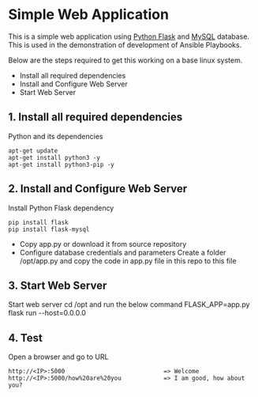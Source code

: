 # Simple Web Application

This is a simple web application using [Python Flask](http://flask.pocoo.org/) and [MySQL](https://www.mysql.com/) database. 
This is used in the demonstration of development of Ansible Playbooks.
  
  Below are the steps required to get this working on a base linux system.
  
  - Install all required dependencies
  - Install and Configure Web Server
  - Start Web Server
   
## 1. Install all required dependencies
  
  Python and its dependencies

    apt-get update
    apt-get install python3 -y
    apt-get install python3-pip -y
   
## 2. Install and Configure Web Server

Install Python Flask dependency

    pip install flask
    pip install flask-mysql

- Copy app.py or download it from source repository
- Configure database credentials and parameters 
Create a folder /opt/app.py and copy the code in app.py file in this repo to this file

## 3. Start Web Server

Start web server
cd /opt and run the below command
    FLASK_APP=app.py flask run --host=0.0.0.0
    
## 4. Test

Open a browser and go to URL

    http://<IP>:5000                            => Welcome
    http://<IP>:5000/how%20are%20you            => I am good, how about you?
